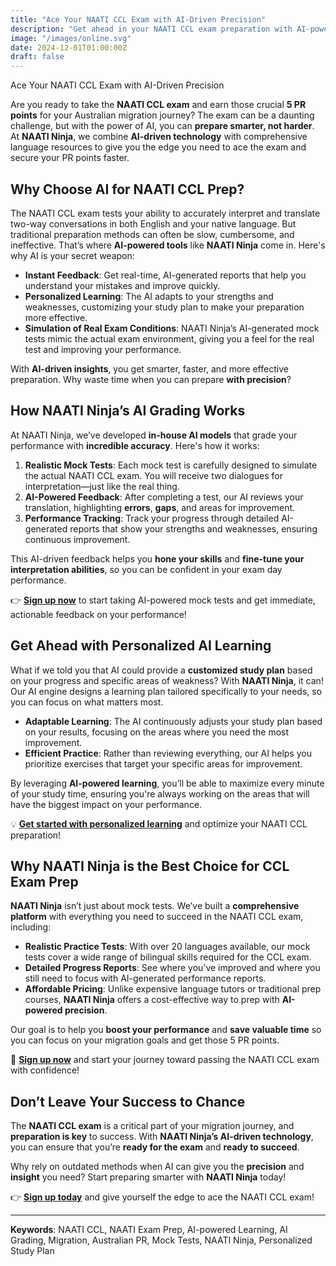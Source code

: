 ```yaml
---
title: "Ace Your NAATI CCL Exam with AI-Driven Precision"
description: "Get ahead in your NAATI CCL exam preparation with AI-powered tools. Let NAATI Ninja’s smart technology guide you to success and earn 5 PR points faster!"
image: "/images/online.svg"
date: 2024-12-01T01:00:00Z
draft: false
---
```


Ace Your NAATI CCL Exam with AI-Driven Precision

Are you ready to take the **NAATI CCL exam** and earn those crucial **5 PR points** for your Australian migration journey? The exam can be a daunting challenge, but with the power of AI, you can **prepare smarter, not harder**. At **NAATI Ninja**, we combine **AI-driven technology** with comprehensive language resources to give you the edge you need to ace the exam and secure your PR points faster.

## Why Choose AI for NAATI CCL Prep?

The NAATI CCL exam tests your ability to accurately interpret and translate two-way conversations in both English and your native language. But traditional preparation methods can often be slow, cumbersome, and ineffective. That’s where **AI-powered tools** like **NAATI Ninja** come in. Here's why AI is your secret weapon:

- **Instant Feedback**: Get real-time, AI-generated reports that help you understand your mistakes and improve quickly.
- **Personalized Learning**: The AI adapts to your strengths and weaknesses, customizing your study plan to make your preparation more effective.
- **Simulation of Real Exam Conditions**: NAATI Ninja’s AI-generated mock tests mimic the actual exam environment, giving you a feel for the real test and improving your performance.

With **AI-driven insights**, you get smarter, faster, and more effective preparation. Why waste time when you can prepare **with precision**?

## How NAATI Ninja’s AI Grading Works

At NAATI Ninja, we’ve developed **in-house AI models** that grade your performance with **incredible accuracy**. Here's how it works:

1. **Realistic Mock Tests**: Each mock test is carefully designed to simulate the actual NAATI CCL exam. You will receive two dialogues for interpretation—just like the real thing.
2. **AI-Powered Feedback**: After completing a test, our AI reviews your translation, highlighting **errors**, **gaps**, and areas for improvement.
3. **Performance Tracking**: Track your progress through detailed AI-generated reports that show your strengths and weaknesses, ensuring continuous improvement.

This AI-driven feedback helps you **hone your skills** and **fine-tune your interpretation abilities**, so you can be confident in your exam day performance.

👉 **[Sign up now](https://app.naatininja.com)** to start taking AI-powered mock tests and get immediate, actionable feedback on your performance!

## Get Ahead with Personalized AI Learning

What if we told you that AI could provide a **customized study plan** based on your progress and specific areas of weakness? With **NAATI Ninja**, it can! Our AI engine designs a learning plan tailored specifically to your needs, so you can focus on what matters most.

- **Adaptable Learning**: The AI continuously adjusts your study plan based on your results, focusing on the areas where you need the most improvement.
- **Efficient Practice**: Rather than reviewing everything, our AI helps you prioritize exercises that target your specific areas for improvement.

By leveraging **AI-powered learning**, you’ll be able to maximize every minute of your study time, ensuring you're always working on the areas that will have the biggest impact on your performance.

💡 **[Get started with personalized learning](https://app.naatininja.com)** and optimize your NAATI CCL preparation!

## Why NAATI Ninja is the Best Choice for CCL Exam Prep

**NAATI Ninja** isn’t just about mock tests. We’ve built a **comprehensive platform** with everything you need to succeed in the NAATI CCL exam, including:

- **Realistic Practice Tests**: With over 20 languages available, our mock tests cover a wide range of bilingual skills required for the CCL exam.
- **Detailed Progress Reports**: See where you’ve improved and where you still need to focus with AI-generated performance reports.
- **Affordable Pricing**: Unlike expensive language tutors or traditional prep courses, **NAATI Ninja** offers a cost-effective way to prep with **AI-powered precision**.

Our goal is to help you **boost your performance** and **save valuable time** so you can focus on your migration goals and get those 5 PR points.

🌟 **[Sign up now](https://app.naatininja.com)** and start your journey toward passing the NAATI CCL exam with confidence!

## Don’t Leave Your Success to Chance

The **NAATI CCL exam** is a critical part of your migration journey, and **preparation is key** to success. With **NAATI Ninja’s AI-driven technology**, you can ensure that you’re **ready for the exam** and **ready to succeed**.

Why rely on outdated methods when AI can give you the **precision** and **insight** you need? Start preparing smarter with **NAATI Ninja** today!

👉 **[Sign up today](https://app.naatininja.com)** and give yourself the edge to ace the NAATI CCL exam!

---

**Keywords**: NAATI CCL, NAATI Exam Prep, AI-powered Learning, AI Grading, Migration, Australian PR, Mock Tests, NAATI Ninja, Personalized Study Plan
